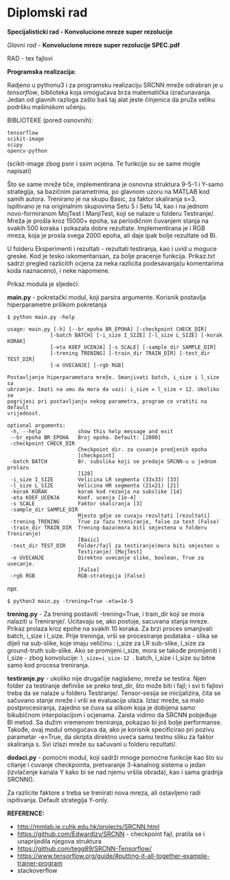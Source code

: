 # Diplomski rad
**Specijalisticki rad - Konvolucione mreze super rezolucije**
 
 
 *Glavni rad* - **Konvolucione mreze super rezolucije SPEC.pdf**
 
 RAD - tex fajlovi
 
 **Programska realizacija:**
 
 Radjeno u pythonu3 i za programsku realizaciju SRCNN mreže odrabran je u  *tensorflow*, biblioteka koja omogućava brza matematička izračunavanja. Jedan od glavnih razloga zašto baš taj alat jeste činjenica da pruža veliku podršku mašinskom učenju.
 
 BIBLIOTEKE (pored osnovnih):
 
 ```
 tensorflow
 scikit-image
 scipy
 opencv-python
  ```
 (scikit-image zbog psnr i ssim ocjena. Te funkcije su se same mogle napisati)  
 
  Što se same mreže tiče, implementirana je osnovna struktura 9-5-1 i Y-samo strategija, sa bazičnim parametrima, po glavnom uzoru na MATLAB kod samih autora. Trenirano je na skupu Basic, za faktor skaliranja s=3. Ispitivano je na originalnim skupovima Setu 5 i Setu 14, kao i na jednom novo-formiranom MojTest i ManjiTest, koji se nalaze u folderu Testiranje/.  Mreža je prošla kroz 15000+ epoha, sa periodičnim čuvanjem stanja na svakih 500 koraka i pokazala dobre rezultate.
Implementirana je i RGB mreza, koja je prosla svega 2000 epoha, ali daje ipak bolje rezultate od BI.
  
  U folderu Eksperimenti i rezultati - rezultati testiranja, kao i uvid u moguce greske. Kod je tesko iskomentarisan, za bolje pracenje funkcija. Prikaz.txt
  sadrzi pregled razlicitih ocjena za neka razlicita podesavanja(u komentarima koda naznaceno), i neke napomene.
    
 Prikaz modula je sljedeći:
 
 **main.py** - pokretački modul, koji parsira argumente. Korisnik postavlja hiperparametre prilikom pokretanja
 ```
 $ python main.py -help
 
usage: main.py [-h] [--br_epoha BR_EPOHA] [-checkpoint CHECK_DIR]
               [-batch BATCH] [-i_size I_SIZE] [-l_size L_SIZE] [-korak KORAK]
               [-eta KOEF_UCENJA] [-s SCALE] [-sample_dir SAMPLE_DIR]
               [-trening TRENING] [-train_dir TRAIN_DIR] [-test_dir TEST_DIR]
               [-e UVECANJE] [-rgb RGB]

Postavljanje hiperparametara mreže. Smanjivati batch, i_size i l_size sa
ubrzanje. Imati na umu da mora da vazi: i_size = l_size + 12. Ukoliko se
pogrijesi pri postavljanju nekog parametra, program ce vratiti na default
vrijednost.

optional arguments:
  -h, --help            show this help message and exit
  --br_epoha BR_EPOHA   Broj epoha. Default: [2000]
  -checkpoint CHECK_DIR
                        Checkpoint dir. za cuvanje predjenih epoha
                        [checkpoint]
  -batch BATCH          Br. subslika koji se predaje SRCNN-u u jednom prolazu
                        [128]
  -i_size I_SIZE        Velicina LR segmenta (33x33) [33]
  -l_size L_SIZE        Velicina HR segmenta (21x21) [21]
  -korak KORAK          korak kod rezanja na subslike [14]
  -eta KOEF_UCENJA      Koef. ucenja [1e-4]
  -s SCALE              Faktor skaliranja [3]
  -sample_dir SAMPLE_DIR
                        Mjesto gdje se cuvaju rezultati [rezultati]
  -trening TRENING      True za fazu treniranje, false za test (False)
  -train_dir TRAIN_DIR  Trening-baza(mora biti smjestena u folderu Treniranje)
                        [Basic]
  -test_dir TEST_DIR    Folder/fajl za testiranje(mora biti smjesten u
                        Testiranje) [MojTest]
  -e UVECANJE           Direktno uvecanje slike, boolean, True za uvecanje.
                        [False]
  -rgb RGB              RGB-strategija [False]
```
  npr.
  ```
  $ python3 main.py -trening=True -eta=1e-5
  
  ```
  
  **trening.py** -   Za trening postaviti -trening=True, i train_dir koji se mora nalaziti u Treniranje/. Ucitavaju se, ako postoje, sacuvana stanja mreze. Prikaz prolaza kroz epohe na svakih 10 koraka. Za brzi proces smanjivati batch, i_size i l_size. Prije treninga, vrši se procesiranje podataka - slika se dijeli na sub-slike, koje imaju veličinu : i_size za LR sub-slike, l_size za ground-truth sub-slike. Ako se promijeni i_size, mora se takođe promijeniti i l_size - zbog konvolucije:  ```l_size=i_size-12 ```. batch, i_size i l_size su bitne samo kod procesa treniranja.
  
  **testiranje.py** - ukoliko nije drugačije naglašeno, mreža se testira. Njen folder za testiranje definiše se preko test\_dir, što može biti i fajl; i svi ti fajlovi treba da se nalaze u folderu Testiranje/.  Tensor-sesija se inicijalizira, čita se sačuvano stanje mreže i vrši se evaluacija ulaza. Izlaz mreže, sa malo postprocesiranja, zajedno se čuva sa slikom koja je dobijena samo bikubičnom interpolacijom i ocjenama. Zaista vidimo da SRCNN pobjeđuje BI metod. Sa dužim vremenom treniranja, pokazao bi još bolje performanse.  Takođe, ovaj modul omogućava da, ako je korisnik specificirao pri pozivu parametar -e=True, da skripta direktno uveća samu testnu sliku za faktor skaliranja s. Svi izlazi mreže su sačuvani u folderu rezultati/.
 
  **dodaci.py** - pomoćni modul, koji sadrži mnoge pomoćne funkcije kao što su citanje i cuvanje checkpointa, pretvaranje 3-kanalnog sistema u jedan (izvlačenje kanala Y kako bi se nad njemu vršila obrada), kao i sama gradnja SRCNN().
  
  Za razlicite faktore *s* treba se trenirati nova mreza, ali ostavljeno radi ispitivanja. Default strategija Y-only.
  
  **REFERENCE:**
  
  - http://mmlab.ie.cuhk.edu.hk/projects/SRCNN.html
  - https://github.com/Edwardlzy/SRCNN - checkpoint fajl, pratila se i unaprijedila njegova struktura
  - https://github.com/tegg89/SRCNN-Tensorflow/
  - https://www.tensorflow.org/guide/#putting-it-all-together-example-trainer-program
  - stackoverflow
  
  
 

  
